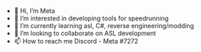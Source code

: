 - 👋 Hi, I’m Meta
- 👀 I’m interested in developing tools for speedrunning
- 🌱 I’m currently learning asl, C#, reverse engineering/modding
- 💞️ I’m looking to collaborate on ASL development
- 📫 How to reach me 
          Discord - Meta #7272

<!---
LiterallyMetaphorical/LiterallyMetaphorical is a ✨ special ✨ repository because its `README.md` (this file) appears on your GitHub profile.
You can click the Preview link to take a look at your changes.
--->
